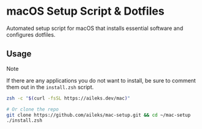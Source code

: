 # macOS Setup Script & Dotfiles

Automated setup script for macOS that installs essential software and configures dotfiles.

## Usage

> [!NOTE]
> If there are any applications you do not want to install, be sure to comment them out in the `install.zsh` script.

```sh
zsh -c "$(curl -fsSL https://aileks.dev/mac)"

# Or clone the repo
git clone https://github.com/aileks/mac-setup.git && cd ~/mac-setup
./install.zsh
```
